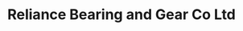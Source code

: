 ---
title: "Reliance Bearing and Gear Co Ltd"
address: "50 Eastgate Business Park Little Island Cork Co. Cork"
tel: "(021)4354204"
county: "Cork"
category: "Golf Equipment"
type: "Content"
lat: "51.90381"
lng: "-8.36889"
---